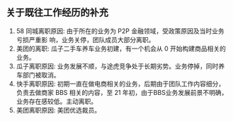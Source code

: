 
## 关于既往工作经历的补充

1. 58 同城离职原因: 由于所在的业务为 P2P 金融领域，受政策原因及当时业务亏损严重影 响，业务关停，团队成员大部分离职。
2. 美团的离职: 瓜子二手车养车业务初建，有一个机会从 0 开始构建商品相关的业务。
3. 瓜子离职原因: 业务发展不顺，与途虎竞争处于长期劣势。业务停掉，同时养车部门被取消。
4. 快手离职原因: 初期一直在做电商相关的业务，后期由于团队工作内容细分，负责去做商家 BBS 相关的内容，至 21 年初，由于BBS业务发展前景不明确，业务存在感较低。主动离职。
5. 美团离职原因: 美团优选裁员。